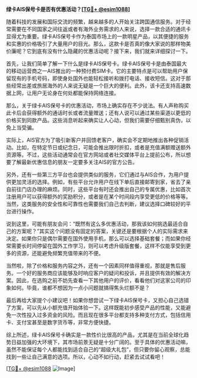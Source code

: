 **绿卡AIS保号卡是否有优惠活动？[[TG💪+ @esim1088](https://t.me/s/esim1088)]**

随着科技的发展和国际交流的频繁，越来越多的人开始关注跨国通信服务。对于经常需要在不同国家之间往返或者有海外业务需求的人来说，选择一款合适的通讯卡显得尤为重要。绿卡AIS保号卡作为泰国市场上的一款明星产品，以其便捷的服务和实惠的价格吸引了大量用户的目光。那么，这款卡是否真的像大家说的那样物美价廉呢？它到底有没有什么隐藏的优惠活动呢？接下来，我们就来详细探讨一下。

首先，让我们简单了解一下什么是绿卡AIS保号卡。绿卡AIS保号卡是由泰国最大的移动运营商之一AIS推出的一种预付费SIM卡。它的主要特点是可以帮助用户保留现有的手机号码，即使身处国外也能轻松接听和拨打电话、接收短信。这对于那些经常出差或旅居海外的人来说无疑是一个巨大的便利。此外，该卡还支持高速数据上网，让用户无论身在何处都能保持网络连接。

那么，关于绿卡AIS保号卡的优惠活动，市场上确实存在不少说法。有人声称购买此卡后会获得额外的通话时长或者流量赠送；还有人说可以通过某些渠道以更低的价格买到同款产品。这些消息听起来确实让人心动，但我们需要仔细甄别真伪，以免上当受骗。

实际上，AIS官方为了吸引新客户并回馈老客户，确实会不定期地推出各种促销活动。比如，在特定节日或纪念日，可能会推出限时折扣，或者是充值满额赠送额外资源等。不过，这些活动通常会在官方网站或者社交媒体平台上提前公布，所以想要了解最新优惠信息的朋友一定要多关注AIS的官方公告。

另外，还有一些第三方平台也会提供类似的服务，它们通过与AIS合作，为用户提供更加灵活的选择。例如，有些平台允许用户在线下单后直接邮寄到家，省去了亲自前往门店办理的麻烦。同时，这些平台有时还会推出自己的专属优惠，比如首次注册用户可以获得额外的奖励积分，或者是在某个时间段内享受更低的价格等等。当然，这类服务的安全性和可靠性也需要我们自己去判断，建议选择口碑较好的平台进行操作。

说到这里，可能有朋友会问：“既然有这么多优惠活动，那我该如何挑选最适合自己的方案呢？”其实这个问题没有固定的答案，关键还是要根据个人的实际需求来决定。如果你只是偶尔需要在国外使用手机，那么可以选择基础套餐；而如果你经常需要长时间停留在国外工作学习，则可以考虑升级版套餐，这样不仅能享受到更多的资源，还能避免频繁充值带来的不便。

当然啦，除了价格和服务内容之外，还有一个因素同样值得重视，那就是售后服务。一个好的服务商应该能够及时响应客户的疑问和投诉，并且提供有效的解决方案。因此，在选购之前不妨先查看一下其他用户的评价，看看他们对这家公司的印象如何。毕竟，谁都不想因为一点小问题就搞得焦头烂额不是？

最后再给大家提个小建议吧！如果你想尝试一下绿卡AIS保号卡，又担心自己选错了方案，可以先从小额充值开始体验一下。这样既能初步感受产品的性能，又能避免一次性投入过多资金的风险。而且现在很多平台都支持多种支付方式，包括信用卡、支付宝甚至是数字货币等，非常方便快捷。

综上所述，绿卡AIS保号卡确实是一款性价比很高的产品，尤其是在当前全球化趋势日益加强的大环境下，其市场前景无疑是十分广阔的。至于具体的优惠活动嘛，虽然不能保证每个人都能找到适合自己的“超级大礼包”，但只要你留心观察，总能找到一些让自己满意的选项。所以，心动不如行动，赶紧去试试看吧！

[[TG💪+ @esim1088](https://t.me/s/esim1088) ![Image](https://i.postimg.cc/4NQfJmqS/Snipaste-2025-05-13-00-14-12.png)]